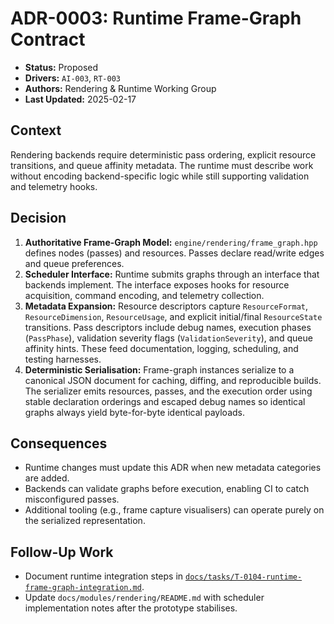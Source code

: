 # ADR-0003: Runtime Frame-Graph Contract

- **Status:** Proposed
- **Drivers:** `AI-003`, `RT-003`
- **Authors:** Rendering & Runtime Working Group
- **Last Updated:** 2025-02-17

## Context
Rendering backends require deterministic pass ordering, explicit resource transitions, and queue affinity metadata. The runtime must describe work without encoding backend-specific logic while still supporting validation and telemetry hooks.

## Decision
1. **Authoritative Frame-Graph Model:** `engine/rendering/frame_graph.hpp` defines nodes (passes) and resources. Passes declare read/write edges and queue preferences.
2. **Scheduler Interface:** Runtime submits graphs through an interface that backends implement. The interface exposes hooks for resource acquisition, command encoding, and telemetry collection.
3. **Metadata Expansion:** Resource descriptors capture `ResourceFormat`, `ResourceDimension`, `ResourceUsage`, and explicit initial/final `ResourceState` transitions. Pass descriptors include debug names, execution phases (`PassPhase`), validation severity flags (`ValidationSeverity`), and queue affinity hints. These feed documentation, logging, scheduling, and testing harnesses.
4. **Deterministic Serialisation:** Frame-graph instances serialize to a canonical JSON document for caching, diffing, and reproducible builds. The serializer emits resources, passes, and the execution order using stable declaration orderings and escaped debug names so identical graphs always yield byte-for-byte identical payloads.

## Consequences
- Runtime changes must update this ADR when new metadata categories are added.
- Backends can validate graphs before execution, enabling CI to catch misconfigured passes.
- Additional tooling (e.g., frame capture visualisers) can operate purely on the serialized representation.

## Follow-Up Work
- Document runtime integration steps in [`docs/tasks/T-0104-runtime-frame-graph-integration.md`](../tasks/T-0104-runtime-frame-graph-integration.md).
- Update `docs/modules/rendering/README.md` with scheduler implementation notes after the prototype stabilises.
